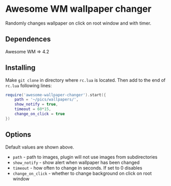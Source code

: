 # Awesome WM wallpaper changer
Randomly changes wallpaper on click on root window and with timer.

## Dependences
Awesome WM => 4.2

## Installing
Make `git clone`  in directory where `rc.lua` is located. Then add to the end of `rc.lua` following lines:
```lua
require('awesome-wallpaper-changer').start({
	path = '~/pics/wallpapers/',
	show_notify = true,
	timeout = 60*15,
	change_on_click = true
})
```

## Options
Default values are shown above.
* `path` - path to images, plugin will not use images from subdirectories
* `show_notify` -  show alert when wallpaper has been changed
* `timeout` - how often to change in seconds. If set to 0 disables
* `change_on_click` - whether to change background on click on root window

